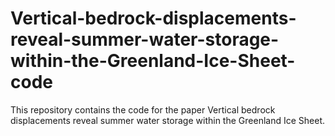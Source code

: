 # Vertical-bedrock-displacements-reveal-summer-water-storage-within-the-Greenland-Ice-Sheet-code
This repository contains the code for the paper Vertical bedrock displacements reveal summer water storage within the Greenland Ice Sheet.
